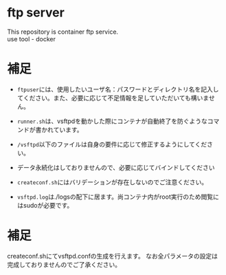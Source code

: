 # ftp server
This repository is container ftp service.  
use tool - docker

# 補足
- `ftpuser`には、使用したいユーザ名：パスワードとディレクトリ名を記入してください。また、必要に応じて不足情報を足していただいても構いません。

- `runner.sh`は、vsftpdを動かした際にコンテナが自動終了を防ぐようなコマンドが書かれています。

- `/vsftpd`以下のファイルは自身の要件に応じて修正するようにしてください。

- データ永続化はしておりませんので、必要に応じてバインドしてください

- `createconf.sh`にはバリデーションが存在しないのでご注意ください。

- `vsftpd.log`は./logsの配下に居ます。尚コンテナ内がroot実行のため閲覧にはsudoが必要です。

# 補足
createconf.shにてvsftpd.confの生成を行えます。
なお全パラメータの設定は完成しておりませんのでご了承ください。